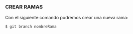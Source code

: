 ### CREAR RAMAS

Con el siguiente comando podremos crear una nueva rama:

```sh
$ git branch nombreRama
```
